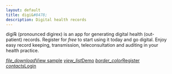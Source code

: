 ```yaml
---
layout: default
title: digi&#8478;
description: Digital health records
---
```

<script type="text/javascript" src="https://cdnjs.cloudflare.com/ajax/libs/jspdf/2.1.1/jspdf.umd.min.js"></script>

<p>digi&#8478; (pronounced digirex) is an app for generating digital health (out-patient) records. Register for <i>free</i> to start using it today and go digital. Enjoy easy record keeping, transmission, teleconsultation and auditing in your health practice.</p>
<p>
    <a href="./digiRx.pdf" class="waves-effect waves-light btn" download><i class="material-icons left">file_download</i>View sample</a>
    <a href="./demo" class="waves-effect waves-light btn"><i class="material-icons left">view_list</i>Demo</a>
    <a href="./user" class="waves-effect waves-light btn"><i class="material-icons left">border_color</i>Register</a>
    <a href="./app" class="waves-effect waves-light btn"><i class="material-icons left">contacts</i>Login</a>
</p>

<script>
var name = "pass=";
var ca = document.cookie.split(';');
for(var i = 0; i < ca.length; i++) {
  var c = ca[i];
  while (c.charAt(0) == ' ') {
    c = c.substring(1);
  }
  if (c.indexOf(name) == 0) {
    window.location.href = "./app" ;
  }
}    
function otherSignedInStuff(){}
</script>
